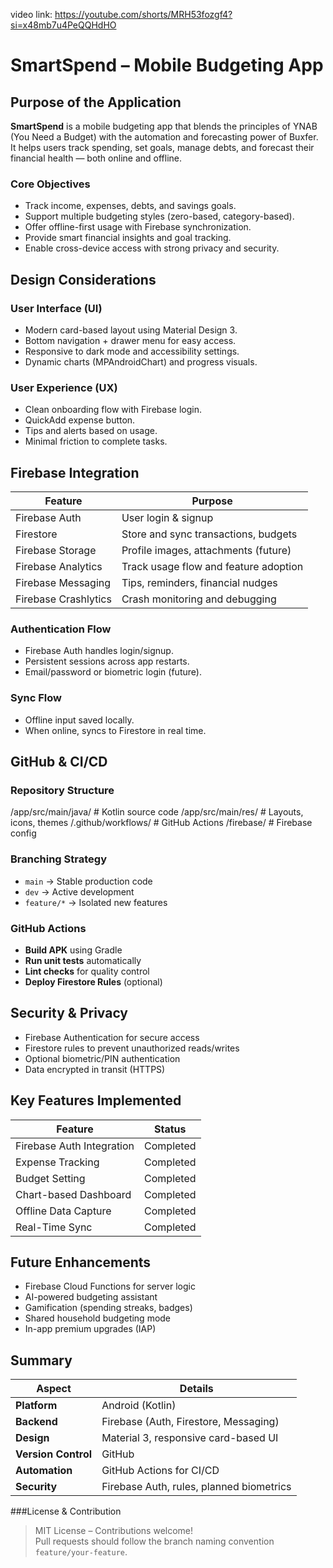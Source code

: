 video link: https://youtube.com/shorts/MRH53fozgf4?si=x48mb7u4PeQQHdHO


# SmartSpend – Mobile Budgeting App


## Purpose of the Application

**SmartSpend** is a mobile budgeting app that blends the principles of YNAB (You Need a Budget) with the automation and forecasting power of Buxfer. It helps users track spending, set goals, manage debts, and forecast their financial health — both online and offline.

### Core Objectives

- Track income, expenses, debts, and savings goals.
- Support multiple budgeting styles (zero-based, category-based).
- Offer offline-first usage with Firebase synchronization.
- Provide smart financial insights and goal tracking.
- Enable cross-device access with strong privacy and security.


## Design Considerations

### User Interface (UI)

- Modern card-based layout using Material Design 3.
- Bottom navigation + drawer menu for easy access.
- Responsive to dark mode and accessibility settings.
- Dynamic charts (MPAndroidChart) and progress visuals.

### User Experience (UX)

- Clean onboarding flow with Firebase login.
- QuickAdd expense button.
- Tips and alerts based on usage.
- Minimal friction to complete tasks.



## Firebase Integration

| Feature                  | Purpose                                    |
|--------------------------|--------------------------------------------|
| Firebase Auth            | User login & signup                        |
| Firestore                | Store and sync transactions, budgets       |
| Firebase Storage         | Profile images, attachments (future)       |
| Firebase Analytics       | Track usage flow and feature adoption      |
| Firebase Messaging       | Tips, reminders, financial nudges          |
| Firebase Crashlytics     | Crash monitoring and debugging             |

### Authentication Flow

- Firebase Auth handles login/signup.
- Persistent sessions across app restarts.
- Email/password or biometric login (future).

### Sync Flow

- Offline input saved locally.
- When online, syncs to Firestore in real time.



## GitHub & CI/CD

### Repository Structure



/app/src/main/java/     # Kotlin source code
/app/src/main/res/      # Layouts, icons, themes
/.github/workflows/     # GitHub Actions
/firebase/              # Firebase config


###  Branching Strategy

- `main` → Stable production code
- `dev` → Active development
- `feature/*` → Isolated new features

### GitHub Actions

- **Build APK** using Gradle
- **Run unit tests** automatically
- **Lint checks** for quality control
- **Deploy Firestore Rules** (optional)



## Security & Privacy

- Firebase Authentication for secure access
- Firestore rules to prevent unauthorized reads/writes
- Optional biometric/PIN authentication
- Data encrypted in transit (HTTPS)


## Key Features Implemented

| Feature                    | Status        |
|----------------------------|---------------|
| Firebase Auth Integration  |  Completed  |
| Expense Tracking           |  Completed  |
| Budget Setting             |  Completed  |
| Chart-based Dashboard      |  Completed  |
| Offline Data Capture       |  Completed  |
| Real-Time Sync             |  Completed  |


## Future Enhancements

- Firebase Cloud Functions for server logic
- AI-powered budgeting assistant
- Gamification (spending streaks, badges)
- Shared household budgeting mode
- In-app premium upgrades (IAP)



## Summary

| Aspect             | Details                                  |
|--------------------|------------------------------------------|
| **Platform**       | Android (Kotlin)                         |
| **Backend**        | Firebase (Auth, Firestore, Messaging)    |
| **Design**         | Material 3, responsive card-based UI     |
| **Version Control**| GitHub                                   |
| **Automation**     | GitHub Actions for CI/CD                 |
| **Security**       | Firebase Auth, rules, planned biometrics |



###License & Contribution

> MIT License – Contributions welcome!  
> Pull requests should follow the branch naming convention `feature/your-feature`.


